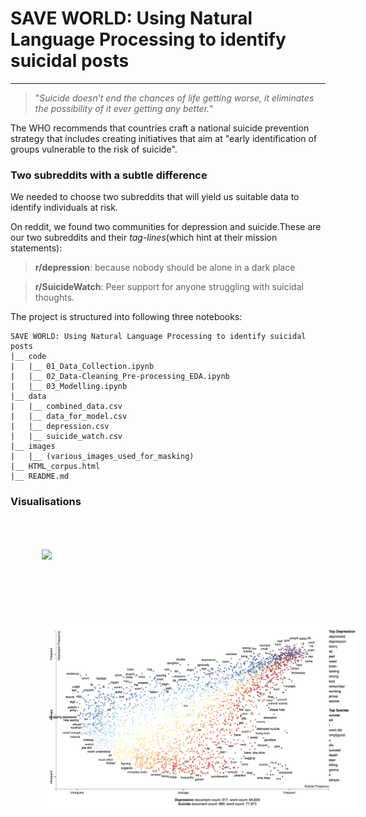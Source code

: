 <h1><left>SAVE WORLD: Using Natural Language Processing to identify suicidal posts</left></h1>

___

>"*Suicide doesn’t end the chances of life getting worse, it eliminates the possibility of it ever getting any better.*"


The WHO recommends that countries craft a national suicide prevention strategy that includes creating initiatives that aim at "early identification of groups vulnerable to the risk of suicide".



### Two subreddits with a subtle difference
We needed to choose two subreddits that will yield us suitable data to identify individuals at risk.

On reddit, we found two communities for depression and suicide.These are our two subreddits and their *tag-lines*(which hint at their mission statements):

> **r/depression**: because nobody should be alone in a dark place

> **r/SuicideWatch**: Peer support for anyone struggling with suicidal thoughts.



The project is structured into following three notebooks:

```
SAVE WORLD: Using Natural Language Processing to identify suicidal posts
|__ code
|   |__ 01_Data_Collection.ipynb   
|   |__ 02_Data-Cleaning_Pre-processing_EDA.ipynb   
|   |__ 03_Modelling.ipynb 
|__ data
|   |__ combined_data.csv
|   |__ data_for_model.csv
|   |__ depression.csv
|   |__ suicide_watch.csv
|__ images
|   |__ (various_images_used_for_masking)
|__ HTML_corpus.html
|__ README.md
```


### Visualisations
<img src="./assets/a_wordcloud_readme.png" style="float: center; margin: 50px; width:800px;"> 
<img src="./assets/a_scattertext_readme.png" style="float: center; margin: 50px; width:800px;">
